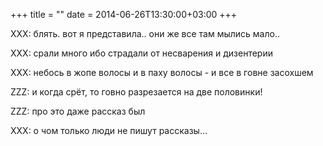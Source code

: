 +++
title = ""
date = 2014-06-26T13:30:00+03:00
+++

XXX: блять. вот я представила.. они же все там мылись мало..


XXX: срали много ибо страдали от несварения и дизентерии


XXX: небось в жопе волосы и в паху волосы - и все в говне засохшем


ZZZ: и когда срёт, то говно разрезается на две половинки!


ZZZ: про это даже рассказ был


XXX: о чом только люди не пишут рассказы…


